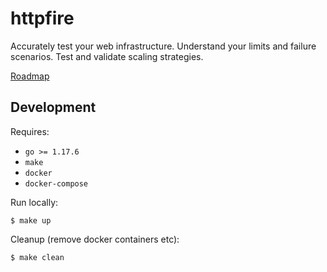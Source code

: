 # httpfire

Accurately test your web infrastructure. Understand your limits and failure scenarios. Test and validate scaling strategies.

[Roadmap](https://github.com/shanegibbs/httpfire/projects/1)

## Development

Requires:
- `go >= 1.17.6`
- `make`
- `docker`
- `docker-compose`

Run locally:

```shell
$ make up
```

Cleanup (remove docker containers etc):

```shell
$ make clean
```
